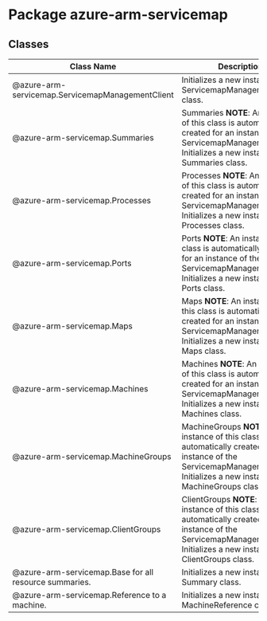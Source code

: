 # Package azure-arm-servicemap
## Classes
| Class Name | Description |
|---|---|
| @azure-arm-servicemap.ServicemapManagementClient |Initializes a new instance of the ServicemapManagementClient class.|
| @azure-arm-servicemap.Summaries |Summaries __NOTE__: An instance of this class is automatically created for an instance of the ServicemapManagementClient. Initializes a new instance of the Summaries class.|
| @azure-arm-servicemap.Processes |Processes __NOTE__: An instance of this class is automatically created for an instance of the ServicemapManagementClient. Initializes a new instance of the Processes class.|
| @azure-arm-servicemap.Ports |Ports __NOTE__: An instance of this class is automatically created for an instance of the ServicemapManagementClient. Initializes a new instance of the Ports class.|
| @azure-arm-servicemap.Maps |Maps __NOTE__: An instance of this class is automatically created for an instance of the ServicemapManagementClient. Initializes a new instance of the Maps class.|
| @azure-arm-servicemap.Machines |Machines __NOTE__: An instance of this class is automatically created for an instance of the ServicemapManagementClient. Initializes a new instance of the Machines class.|
| @azure-arm-servicemap.MachineGroups |MachineGroups __NOTE__: An instance of this class is automatically created for an instance of the ServicemapManagementClient. Initializes a new instance of the MachineGroups class.|
| @azure-arm-servicemap.ClientGroups |ClientGroups __NOTE__: An instance of this class is automatically created for an instance of the ServicemapManagementClient. Initializes a new instance of the ClientGroups class.|
| @azure-arm-servicemap.Base for all resource summaries. |Initializes a new instance of the Summary class.|
| @azure-arm-servicemap.Reference to a machine. |Initializes a new instance of the MachineReference class.|
